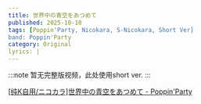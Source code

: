 ```yaml
---
title: 世界中の青空をあつめて
published: 2025-10-10
tags: [Poppin'Party, Nicokara, S-Nicokara, Short Ver]
band: Poppin'Party
category: Original
lyrics: |
---
```



:::note
暂无完整版视频，此处使用short ver.
:::
<summary>
    <a href="https://www.bilibili.com/video/BV1PX4nzQEmH/">
        [纯K自用/ニコカラ]世界中の青空をあつめて - Poppin'Party
    </a>
</summary>
